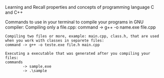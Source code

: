 Learning and Recall properties and concepts of programming language C and C++


Commands to use in your terminal to compile your programs in GNU compiler:
    Compiling only a file.cpp:
    command -> g++ -o name.exe file.cpp

    Compiling two files or more, example: main.cpp, class.h, that are used when you work with classes in separete files:
    command -> g++ -o teste.exe file.h main.cpp

    Executing a executable that was generated after you compiling your files:
    commands 
            -> sample.exe
            -> .\sample

